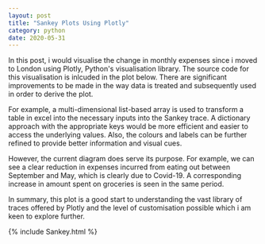 ```yaml
---
layout: post
title: "Sankey Plots Using Plotly"
category: python
date: 2020-05-31
---
```


In this post, i would visualise the change in monthly expenses since i moved to London using Plotly, Python's visualisation library. The source code for this visualisation is inlcuded in the plot below. There are significant improvements to be made in the way data is treated and subsequently used in order to derive the plot.

For example, a multi-dimensional list-based array is used to transform a table in excel into the necessary inputs into the Sankey trace. A dictionary approach with the appropriate keys would be more efficient and easier to access the underlying values. Also, the colours and labels can be further refined to provide better information and visual cues.

However, the current diagram does serve its purpose. For example, we can see a clear reduction in expenses incurred from eating out between September and May, which is clearly due to Covid-19. A corresponding increase in amount spent on groceries is seen in the same period.

In summary, this plot is a good start to understanding the vast library of traces offered by Plotly and the level of customisation possible which i am keen to explore further.

<script src="https://cdn.plot.ly/plotly-latest.min.js"></script>

{% include Sankey.html %}

